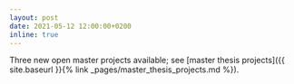 ```yaml
---
layout: post
date: 2021-05-12 12:00:00+0200
inline: true
---
```


Three new open master projects available; see [master thesis projects]({{ site.baseurl }}{% link _pages/master_thesis_projects.md %}).
